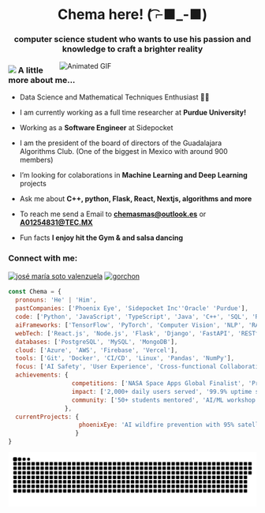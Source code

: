 
<h1 align="center"> Chema here! ( ͡⌐■_-■)</h1>
<h3 align="center">computer science student who wants to use his passion and knowledge to craft a brighter reality</h3>

<img align="right" alt="Animated GIF" width="400" src="https://media.tenor.com/itjFesV8_RUAAAAi/soulja-boy-pepe.gif">


### <img src="https://i.pinimg.com/originals/27/b2/16/27b216fa373d75906c2b8b51661d8b13.gif" width="50"> A little more about me...

-  Data Science and Mathematical Techniques Enthusiast 🤖💡
  
-  I am currently working as a full time researcher at **Purdue University!** 
  
-  Working as a **Software Engineer** at Sidepocket

-  I am the president of the board of directors of the Guadalajara Algorithms Club. (One of the biggest in Mexico with around 900 members)

-  I’m looking for colaborations in **Machine Learning and Deep Learning** projects

-  Ask me about **C++, python, Flask, React, Nextjs, algorithms and more**

-  To reach me send a Email to **chemasmas@outlook.es** or **A01254831@TEC.MX**
  
-  Fun facts **I enjoy hit the Gym & and salsa dancing**

<h3 align="left">Connect with me:</h3>
<p align="left">
<a href="https://www.linkedin.com/in/jos%C3%A9-mar%C3%ADa-soto-valenzuela-070a2626b/" target="blank"><img align="center" src="https://raw.githubusercontent.com/rahuldkjain/github-profile-readme-generator/master/src/images/icons/Social/linked-in-alt.svg" alt="josé maría soto valenzuela" height="30" width="40" /></a>
<a href="https://www.leetcode.com/gorchon" target="blank"><img align="center" src="https://raw.githubusercontent.com/rahuldkjain/github-profile-readme-generator/master/src/images/icons/Social/leet-code.svg" alt="gorchon" height="30" width="40" /></a>
</p>

```javascript
const Chema = {
  pronouns: 'He' | 'Him',
  pastCompanies: ['Phoenix Eye', 'Sidepocket Inc''Oracle' 'Purdue'],
  code: ['Python', 'JavaScript', 'TypeScript', 'Java', 'C++', 'SQL', 'Rust'],
  aiFrameworks: ['TensorFlow', 'PyTorch', 'Computer Vision', 'NLP', 'RAG Models'],
  webTech: ['React.js', 'Node.js', 'Flask', 'Django', 'FastAPI', 'RESTful APIs'],
  databases: ['PostgreSQL', 'MySQL', 'MongoDB'],
  cloud: ['Azure', 'AWS', 'Firebase', 'Vercel'],
  tools: ['Git', 'Docker', 'CI/CD', 'Linux', 'Pandas', 'NumPy'],
  focus: ['AI Safety', 'User Experience', 'Cross-functional Collaboration', 'Product Development'],
  achievements: {
                  competitions: ['NASA Space Apps Global Finalist', 'Prototypes for Humanity 2024 Finalist'],
                  impact: ['2,000+ daily users served', '99.9% uptime systems', 'SOC 2 compliance'],
                  community: ['50+ students mentored', 'AI/ML workshop leader', 'Algorithms Club Board']
                },
  currentProjects: {
                    phoenixEye: 'AI wildfire prevention with 95% satellite image accuracy'
                   }
}

```



<a href=#><img src="contributionSnake.svg"></a>
